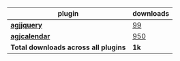 plugin|downloads
------|----------
[**agjjquery**](https://www.npmjs.com/package/agjjquery)|[99](https://www.npmjs.com/package/agjjquery)
[**agjcalendar**](https://www.npmjs.com/package/agjcalendar)|[950](https://www.npmjs.com/package/agjcalendar)
**Total downloads across all plugins**|**1k**
